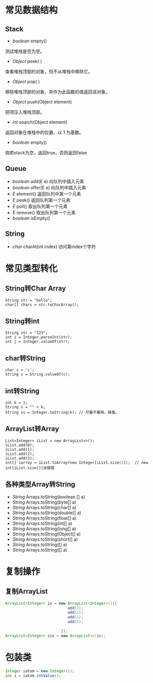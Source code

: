 # 常见数据结构
## Stack
- *boolean* empty() 

测试堆栈是否为空。
- *Object* peek( )

查看堆栈顶部的对象，但不从堆栈中移除它。
- *Object* pop( )

移除堆栈顶部的对象，并作为此函数的值返回该对象。
- *Object* push(Object element)

把项压入堆栈顶部。
- *int* search(Object element)

返回对象在堆栈中的位置，以 1 为基数。
- *boolean* empty()

倘若stack为空，返回true，否则返回false
## Queue
- *boolean* add(E e)
向队列中插入元素
- *boolean* offer(E e)
向队列中插入元素
- *E* element()
返回队列中第一个元素
- *E* peek()
返回队列第一个元素
- *E* poll()
取出队列第一个元素
- *E* remove()
取出队列第一个元素
- *boolean* isEmpty()
## String
- *char* charAt(int index)
访问第index个字符


# 常见类型转化
## String转Char Array
```
String str = "hello";
char[] chars = str.toCharArray();

``` 
## String转int
```
String str = "123";
int i = Integer.parseInt(str);
int j = Integer.valueOf(str);
```

## char转String
```
char c = 'c';
String s = String.valueOf(c);
```
## int转String
```
int k = 1;
String s = "" + k;
String ss = Integer.toString(k); // 尽量不要用，贼慢。
```

## ArrayList转Array
```
List<Integer> iList = new ArrayList<>();
iList.add(0);
iList.add(1);
iList.add(2);
iList.add(3);
int[] iarray = iList.toArray(new Integer[iList.size()]);  // new int[iList.size()]会报错
```
## 各种类型Array转String
- *String*  Arrays.toString(boolean [] a)
- *String*  Arrays.toString(byte[] a)
- *String*  Arrays.toString(char[] a)
- *String*  Arrays.toString(double[] a)
- *String*  Arrays.toString(float[] a)
- *String*  Arrays.toString(int[] a)
- *String*  Arrays.toString(long[] a)
- *String*  Arrays.toString(Object[] a)
- *String*  Arrays.toString(short[] a)
- *String*  Arrays.toString([] a)
- *String*  Arrays.toString([] a)


# 复制操作
## 复制ArrayList
```java
ArrayList<Integer> is = new ArrayList<Integer>(){{
                            add(1);
                            add(1);
                            add(1);
                            add(1);
                         
                         }};
ArrayList<Integer> iis = new ArrayList<>(is);
```
# 包装类
```java
Integer iatom = new Integer(1);
int i = iatom.intValue();
```